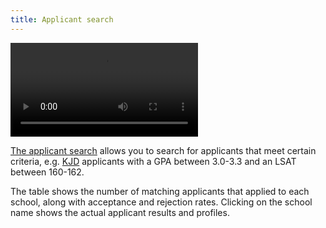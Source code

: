 ```yaml
---
title: Applicant search
---
```


<video controls className="border--round box-shadow-wide">
<source src="/videos/applicant-search.mp4" type="video/mp4"></source>
</video>

[The applicant search](https://www.lawschooldata.org/search) allows you to search for applicants that meet certain criteria, e.g. [KJD](terminology#kjd) applicants with a GPA between 3.0-3.3 and an LSAT between 160-162.

The table shows the number of matching applicants that applied to each school, along with acceptance and rejection rates. Clicking on the school name shows the actual applicant results and profiles.